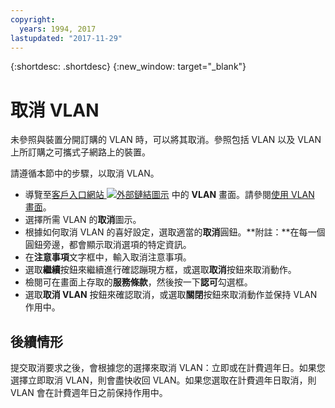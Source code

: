 ```yaml
---
copyright:
  years: 1994, 2017
lastupdated: "2017-11-29"
---
```

{:shortdesc: .shortdesc}
{:new_window: target="_blank"}

# 取消 VLAN

未參照與裝置分開訂購的 VLAN 時，可以將其取消。參照包括 VLAN 以及 VLAN 上所訂購之可攜式子網路上的裝置。 

請遵循本節中的步驟，以取消 VLAN。

* 導覽至[客戶入口網站 ![外部鏈結圖示](../../icons/launch-glyph.svg "外部鏈結圖示")](https://control.softlayer.com/) 中的 **VLAN** 畫面。請參閱[使用 VLAN 畫面](vlans-screen.html)。
* 選擇所需 VLAN 的**取消**圖示。
* 根據如何取消 VLAN 的喜好設定，選取適當的**取消**圓鈕。**附註：**在每一個圓鈕旁邊，都會顯示取消選項的特定資訊。
* 在**注意事項**文字框中，輸入取消注意事項。
* 選取**繼續**按鈕來繼續進行確認蹦現方框，或選取**取消**按鈕來取消動作。
* 檢閱可在畫面上存取的**服務條款**，然後按一下**認可**勾選框。
* 選取**取消 VLAN** 按鈕來確認取消，或選取**關閉**按鈕來取消動作並保持 VLAN 作用中。

## 後續情形

提交取消要求之後，會根據您的選擇來取消 VLAN：立即或在計費週年日。如果您選擇立即取消 VLAN，則會盡快收回 VLAN。如果您選取在計費週年日取消，則 VLAN 會在計費週年日之前保持作用中。
